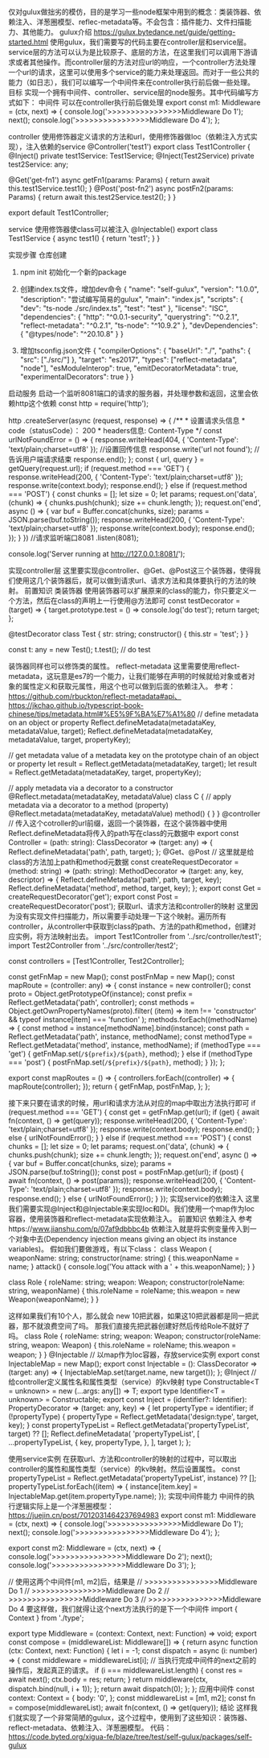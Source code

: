 仅对gulux做拙劣的模仿，目的是学习一些node框架中用到的概念：类装饰器、依赖注入、洋葱圈模型、reflec-metadata等。不会包含：插件能力、文件扫描能力、其他能力。
gulux介绍
https://gulux.bytedance.net/guide/getting-started.html
使用gulux，我们需要写的代码主要在controller层和service层。service层的方法可以认为是比较原子、底层的方法，在这里我们可以调用下游请求或者其他操作。而controller层的方法对应url的响应，一个controller方法处理一个url的请求，这里可以使用多个service的能力来处理返回。而对于一些公共的能力（如日志），我们可以编写一个中间件来在controller执行前后做一些处理。
目标
实现一个拥有中间件、controller、service层的node服务。其中代码编写方式如下：
中间件
可以在controller执行前后做处理
export const m1: Middleware = (ctx, next) => {
  console.log('>>>>>>>>>>>>>>>>Middleware Do 1');
  next();
  console.log('>>>>>>>>>>>>>>>>Middleware Do 4');
};

controller
使用修饰器定义请求的方法和url，使用修饰器做Ioc（依赖注入方式实现），注入依赖的service
@Controller('test1')
export class Test1Controller {
  @Inject()
  private test1Service: Test1Service;
  @Inject(Test2Service)
  private test2Service: any;

  @Get('get-fn1')
  async getFn1(params: Params) {
    return await this.test1Service.test1();
  }
  @Post('post-fn2')
  async postFn2(params: Params) {
    return await this.test2Service.test2();
  }
}

export default Test1Controller;

service
使用修饰器使class可以被注入
@Injectable()
export class Test1Service {
  async test1() {
    return 'test1';
  }
}

实现步骤
仓库创建
1. npm init 初始化一个新的package
2. 创建index.ts文件，增加dev命令
{
  "name": "self-gulux",
  "version": "1.0.0",
  "description": "尝试编写简易的gulux",
  "main": "index.js",
  "scripts": {
    "dev": "ts-node ./src/index.ts",
    "test": "test"
  },
  "license": "ISC",
  "dependencies": {
    "http": "^0.0.1-security",
    "querystring": "^0.2.1",
    "reflect-metadata": "^0.2.1",
    "ts-node": "^10.9.2"
  },
  "devDependencies": {
    "@types/node": "^20.10.8"
  }
}

3. 增加tsconfig.json文件
{
  "compilerOptions": {
    "baseUrl": "./",
    "paths": {
      "src": ["./src/"]
    },
    "target": "es2017",
    "types": ["reflect-metadata", "node"],
    "esModuleInterop": true,
    "emitDecoratorMetadata": true,
    "experimentalDecorators": true
  }
}

启动服务
启动一个监听8081端口的请求的服务器，并处理参数和返回，这里会依赖http这个依赖
const http = require('http');

http
  .createServer(async (request, response) => {
    /**
     * 设置请求头信息
     * code（statusCode）： 200
     * headers信息: Content-Type
     */
    const urlNotFoundError = () => {
      response.writeHead(404, { 'Content-Type': 'text/plain;charset=utf8' });
      //设置回传信息
      response.write('url not found');
      //告诉用户端请求结束
      response.end();
    };
    const { url, query } = getQuery(request.url);
    if (request.method === 'GET') {
        response.writeHead(200, { 'Content-Type': 'text/plain;charset=utf8' });
        response.write(context.body);
        response.end();
    } else if (request.method === 'POST') {
      const chunks = [];
      let size = 0;
      let params;
      request.on('data', (chunk) => {
        chunks.push(chunk);
        size += chunk.length;
      });
      request.on('end', async () => {
        var buf = Buffer.concat(chunks, size);
        params = JSON.parse(buf.toString());
          response.writeHead(200, { 'Content-Type': 'text/plain;charset=utf8' });
          response.write(context.body);
          response.end();
      });
    }
  })
  //请求监听端口8081
  .listen(8081);

console.log('Server running at http://127.0.0.1:8081/');

实现controller层
这里要实现@controller、@Get、@Post这三个装饰器，使得我们使用这几个装饰器后，就可以做到请求url、请求方法和具体要执行的方法的映射。
前置知识
类装饰器
使用装饰器可以扩展原来的class的能力，你只要定义一个方法，然后在class的声明上一行使用@方法即可
const testDecorator = (target) => {
  target.prototype.test = () => console.log('do test');
  return target;
};

@testDecorator
class Test {
  str: string;
  constructor() {
    this.str = 'test';
  }
}

const t: any = new Test();
t.test(); // do test

装饰器同样也可以修饰类的属性。
reflect-metadata
这里需要使用reflect-metadata，这玩意是es7的一个能力，让我们能够在声明的时候就给对象或者对象的属性定义和获取元属性，用这个也可以做到后面的依赖注入。
参考：https://github.com/rbuckton/reflect-metadata#api、https://jkchao.github.io/typescript-book-chinese/tips/metadata.html#%E5%9F%BA%E7%A1%80
// define metadata on an object or property
Reflect.defineMetadata(metadataKey, metadataValue, target);
Reflect.defineMetadata(metadataKey, metadataValue, target, propertyKey);

// get metadata value of a metadata key on the prototype chain of an object or property
let result = Reflect.getMetadata(metadataKey, target);
let result = Reflect.getMetadata(metadataKey, target, propertyKey);

// apply metadata via a decorator to a constructor
@Reflect.metadata(metadataKey, metadataValue)
class C {
  // apply metadata via a decorator to a method (property)
  @Reflect.metadata(metadataKey, metadataValue)
  method() {
  }
}
@controller
// 传入这个cotroller的url前缀，返回一个装饰器，在这个装饰器中使用Reflect.defineMetadata将传入的path写在class的元数据中
export const Controller =
  (path: string): ClassDecorator =>
  (target: any) => {
    Reflect.defineMetadata('path', path, target);
  };
@Get、@Post
// 这里就是给class的方法加上path和method元数据
const createRequestDecorator =
  (method: string) =>
  (path: string): MethodDecorator =>
  (target: any, key, descriptor) => {
    Reflect.defineMetadata('path', path, target, key);
    Reflect.defineMetadata('method', method, target, key);
  };
export const Get = createRequestDecorator('get');
export const Post = createRequestDecorator('post');
获取url、请求方法和controller的映射
这里因为没有实现文件扫描能力，所以需要手动处理一下这个映射。遍历所有controller，从controller中获取到class的path、方法的path和method，创建对应实例，将方法映射出去。
import Test1Controller from '../src/controller/test1';
import Test2Controller from '../src/controller/test2';

const controllers = [Test1Controller, Test2Controller];

const getFnMap = new Map();
const postFnMap = new Map();
const mapRoute = (controller: any) => {
  const instance = new controller();
  const proto = Object.getPrototypeOf(instance);
  const prefix = Reflect.getMetadata('path', controller);
  const methods = Object.getOwnPropertyNames(proto).filter(
    (item) => item !== 'constructor' && typeof instance[item] === 'function'
  );
  methods.forEach((methodName) => {
    const method = instance[methodName].bind(instance);
    const path = Reflect.getMetadata('path', instance, methodName);
    const methodType = Reflect.getMetadata('method', instance, methodName);
    if (methodType === 'get') {
      getFnMap.set(`/${prefix}/${path}`, method);
    } else if (methodType === 'post') {
      postFnMap.set(`/${prefix}/${path}`, method);
    }
  });
};

export const mapRoutes = () => {
  controllers.forEach((controller) => {
    mapRoute(controller);
  });
  return {
    getFnMap,
    postFnMap,
  };
};

接下来只要在请求的时候，用url和请求方法从对应的map中取出方法执行即可
if (request.method === 'GET') {
      const get = getFnMap.get(url);
      if (get) {
        await fn(context, () => get(query));
        response.writeHead(200, { 'Content-Type': 'text/plain;charset=utf8' });
        response.write(context.body);
        response.end();
      } else {
        urlNotFoundError();
      }
    } else if (request.method === 'POST') {
      const chunks = [];
      let size = 0;
      let params;
      request.on('data', (chunk) => {
        chunks.push(chunk);
        size += chunk.length;
      });
      request.on('end', async () => {
        var buf = Buffer.concat(chunks, size);
        params = JSON.parse(buf.toString());
        const post = postFnMap.get(url);
        if (post) {
          await fn(context, () => post(params));
          response.writeHead(200, { 'Content-Type': 'text/plain;charset=utf8' });
          response.write(context.body);
          response.end();
        } else {
          urlNotFoundError();
        }
      });
实现service的依赖注入
这里我们需要实现@Inject和@Injectable来实现Ioc和DI。我们使用一个map作为Ioc容器，使用装饰器和reflect-metadata实现依赖注入。
前置知识
依赖注入
参考https://www.jianshu.com/p/07af9dbbbc4b
依赖注入就是将实例变量传入到一个对象中去(Dependency injection means giving an object its instance variables)。
假如我们要做游戏，有以下class：
class Weapon {
  weaponName: string;
  constructor(name: string) {
    this.weaponName = name;
  }
  attack() {
    console.log('You attack with a ' + this.weaponName);
  }
}

class Role {
  roleName: string;
  weapon: Weapon;
  constructor(roleName: string, weaponName) {
    this.roleName = roleName;
    this.weapon = new Weapon(weaponName);
  }
}

这样如果我们有10个人，那么就会 new 10把武器，如果这10把武器都是同一把武器，那不就浪费空间了吗。
那我们直接先把武器创建好然后传给Role不就好了吗。
class Role {
  roleName: string;
  weapon: Weapon;
  constructor(roleName: string, weapon: Weapon) {
    this.roleName = roleName;
    this.weapon = weapon;
  }
}
@Injectable
// 以map作为Ioc容器，存放service实例
export const InjectableMap = new Map();
export const Injectable = (): ClassDecorator => (target: any) => {
  InjectableMap.set(target.name, new target());
};
@Inject
// 给controller定义属性名和属性类型（service）的kv映射
type Constructable<T = unknown> = new (...args: any[]) => T;
export type Identifier<T = unknown> = Constructable<T>;
export const Inject =
  (identifier?: Identifier): PropertyDecorator =>
  (target: any, key) => {
    let propertyType = identifier;
    if (!propertyType) {
      propertyType = Reflect.getMetadata('design:type', target, key);
    }
    const propertyTypeList = Reflect.getMetadata('propertyTypeList', target) ?? [];
    Reflect.defineMetadata(
      'propertyTypeList',
      [
        ...propertyTypeList,
        {
          key,
          propertyType,
        },
      ],
      target
    );
  };

使用service实例
在获取url、方法和controller的映射的过程中，可以取出controller的属性和属性类型（service）的kv映射。然后设置属性。
const propertyTypeList = Reflect.getMetadata('propertyTypeList', instance) ?? [];
  propertyTypeList.forEach((item) => {
    instance[item.key] = InjectableMap.get(item.propertyType.name);
  });
实现中间件能力
中间件的执行逻辑实际上是一个洋葱圈模型：https://juejin.cn/post/7012031464237694983
export const m1: Middleware = (ctx, next) => {
  console.log('>>>>>>>>>>>>>>>>Middleware Do 1');
  next();
  console.log('>>>>>>>>>>>>>>>>Middleware Do 4');
};

export const m2: Middleware = (ctx, next) => {
  console.log('>>>>>>>>>>>>>>>>Middleware Do 2');
  next();
  console.log('>>>>>>>>>>>>>>>>Middleware Do 3');
};

// 使用这两个中间件[m1, m2]后，结果是
// >>>>>>>>>>>>>>>>Middleware Do 1
// >>>>>>>>>>>>>>>>Middleware Do 2
// >>>>>>>>>>>>>>>>Middleware Do 3
// >>>>>>>>>>>>>>>>Middleware Do 4
要这样做，我们就得让这个next方法执行的是下一个中间件
import { Context } from './type';

export type Middleware = (context: Context, next: Function) => void;
export const compose = (middlewareList: Middleware[]) => {
  return async function (ctx: Context, next: Function) {
    let i = -1;
    const dispatch = async (i: number) => {
      const middleware = middlewareList[i];
      // 当执行完成中间件的next之前的操作后，发起真正的请求。
      if (i === middlewareList.length) {
        const res = await next();
        ctx.body = res;
        return;
      }
      return middleware(ctx, dispatch.bind(null, i + 1));
    };
    return await dispatch(0);
  };
};
应用中间件
    const context: Context = {
      body: '0',
    };
    const middlewareList = [m1, m2];
    const fn = compose(middlewareList);
    await fn(context, () => get(query));
结论
这样我们就实现了一个非常简陋的gulux，这个过程中，使用到了这些知识：装饰器、reflect-metadata、依赖注入、洋葱圈模型。
代码：https://code.byted.org/xigua-fe/blaze/tree/test/self-gulux/packages/self-gulux
